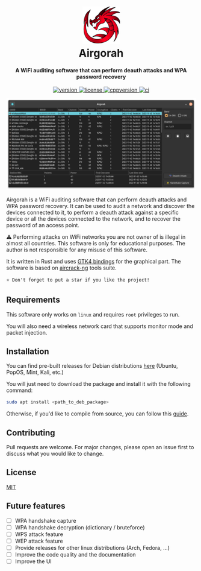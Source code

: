 <h1 align="center">
  <img src="icons/app_icon.png" width=100 height=100/><br>
  Airgorah
  </a>
</h1>

<h4 align="center">A WiFi auditing software that can perform deauth attacks and WPA password recovery</h4>

<p align="center">
  <a href="https://github.com/martin-olivier/airgorah/releases/tag/v0.1.0">
    <img src="https://img.shields.io/badge/Version-0.1.0_(beta)-blue.svg" alt="version"/>
  </a>
  <a href="https://github.com/martin-olivier/airgorah/blob/main/LICENSE">
    <img src="https://img.shields.io/badge/License-MIT-darkgreen.svg" alt="license"/>
  </a>
  <a href="https://www.rust-lang.org/">
    <img src="https://img.shields.io/badge/Language-Rust-orange.svg" alt="cppversion"/>
  </a>
  <a href="https://github.com/martin-olivier/airgorah/actions/workflows/CI.yml">
    <img src="https://github.com/martin-olivier/airgorah/actions/workflows/CI.yml/badge.svg" alt="ci"/>
  </a>
</p>

![illustration](.github/assets/illustration.png)

Airgorah is a WiFi auditing software that can perform deauth attacks and WPA password recovery. It can be used to audit a network and discover the devices connected to it, to perform a deauth attack against a specific device or all the devices connected to the network, and to recover the password of an access point.

⚠️ Performing attacks on WiFi networks you are not owner of is illegal in almost all countries. This software is only for educational purposes. The author is not responsible for any misuse of this software.

It is written in Rust and uses [GTK4 bindings](https://github.com/gtk-rs/gtk4-rs) for the graphical part. The software is based on [aircrack-ng](https://github.com/aircrack-ng/aircrack-ng) tools suite.

`⭐ Don't forget to put a star if you like the project!`

## Requirements

This software only works on `linux` and requires `root` privileges to run.

You will also need a wireless network card that supports monitor mode and packet injection.

## Installation

You can find pre-built releases for Debian distributions [here](https://github.com/martin-olivier/airgorah/releases/latest) (Ubuntu, PopOS, Mint, Kali, etc.)

You will just need to download the package and install it with the following command:

```sh
sudo apt install <path_to_deb_package>
```

Otherwise, if you'd like to compile from source, you can follow this [guide](docs/build_from_source.md).

## Contributing

Pull requests are welcome. For major changes, please open an issue first to discuss what you would like to change.

## License

[MIT](https://choosealicense.com/licenses/mit/)

## Future features

- [ ] WPA handshake capture
- [ ] WPA handshake decryption (dictionary / bruteforce)
- [ ] WPS attack feature
- [ ] WEP attack feature
- [ ] Provide releases for other linux distributions (Arch, Fedora, ...)
- [ ] Improve the code quality and the documentation
- [ ] Improve the UI
